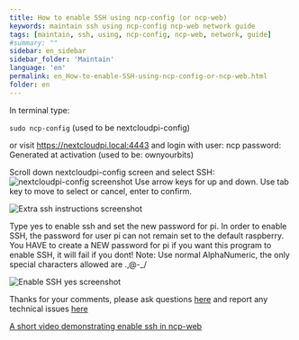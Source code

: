 ```yaml
---
title: How to enable SSH using ncp-config (or ncp-web)
keywords: maintain ssh using ncp-config ncp-web network guide
tags: [maintain, ssh, using, ncp-config, ncp-web, network, guide]
#summary: ""
sidebar: en_sidebar
sidebar_folder: 'Maintain'
language: 'en'
permalink: en_How-to-enable-SSH-using-ncp-config-or-ncp-web.html
folder: en
---
```


In terminal type:

`sudo ncp-config` (used to be nextcloudpi-config)

or visit https://nextcloudpi.local:4443
and login with
user: ncp
password: Generated at activation (used to be: ownyourbits)

Scroll down nextcloudpi-config screen and select SSH:
![nextcloudpi-config screenshot](https://user-images.githubusercontent.com/8775469/34931799-c403a9bc-f9d0-11e7-9eaf-30864cdf657c.png)
Use arrow keys for up and down. Use tab key to move to select or cancel, enter to confirm.

![Extra ssh instructions screenshot](https://user-images.githubusercontent.com/8775469/34931804-c831be48-f9d0-11e7-9809-87d557677733.png)

Type yes to enable ssh and set the new password for pi.
In order to enable SSH, the password for user pi can not remain set to the default raspberry.
You HAVE to create a NEW password for pi if you want this program to enable SSH, it
will fail if you dont!
Note: Use normal AlphaNumeric, the only special characters allowed are .,@-_/

![Enable SSH yes screenshot](https://user-images.githubusercontent.com/8775469/34931808-cb1eaf30-f9d0-11e7-9494-0d51bfdc3a16.png)

Thanks for your comments, please ask questions [here](https://help.nextcloud.com/c/support/appliances-docker-snappy-vm) and report any technical issues [here](https://github.com/nextcloud/nextcloudpi/issues/356)

[A short video demonstrating enable ssh in ncp-web](https://youtu.be/mjt9wTef5AA)
